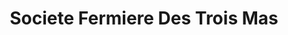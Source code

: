 ---
title: "Societe Fermiere Des Trois Mas"
url: /saint-andiol/societe-fermiere-des-trois-mas/
shop: agraire
---